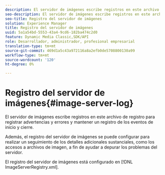 ```yaml
---
description: El servidor de imágenes escribe registros en este archivo de registro para registrar advertencias y errores y mantener un registro de los eventos de inicio y cierre.
seo-description: El servidor de imágenes escribe registros en este archivo de registro para registrar advertencias y errores y mantener un registro de los eventos de inicio y cierre.
seo-title: Registro del servidor de imágenes
solution: Experience Manager
title: Registro del servidor de imágenes
uuid: 5a1a54bd-5553-43a4-9cd6-182ba474c2d0
feature: Dynamic Media Classic,SDK/API
role: Desarrollador, administrador, profesional empresarial
translation-type: tm+mt
source-git-commit: 469d1a5c43a972116a8a2efb0de5708800130a99
workflow-type: tm+mt
source-wordcount: '120'
ht-degree: 0%

---
```



# Registro del servidor de imágenes{#image-server-log}

El servidor de imágenes escribe registros en este archivo de registro para registrar advertencias y errores y mantener un registro de los eventos de inicio y cierre.

Además, el registro del servidor de imágenes se puede configurar para realizar un seguimiento de los detalles adicionales sustanciales, como los accesos a archivos de imagen, a fin de ayudar a depurar los problemas del servidor.

El registro del servidor de imágenes está configurado en [!DNL ImageServerRegistry.xml].

